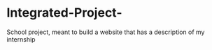 # Integrated-Project-
School project, meant to build a website that has a description of my internship

